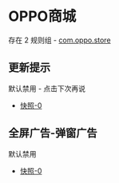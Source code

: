 # OPPO商城

存在 2 规则组 - [com.oppo.store](/src/apps/com.oppo.store.ts)

## 更新提示

默认禁用 - 点击下次再说

- [快照-0](https://i.gkd.li/import/13295202)

## 全屏广告-弹窗广告

默认禁用

- [快照-0](https://i.gkd.li/import/13295201)
